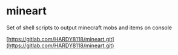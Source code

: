 # mineart
Set of shell scripts to output minecraft mobs and items on console

[https://gitlab.com/HARDY8118/mineart.git](https://gitlab.com/HARDY8118/mineart.git)
